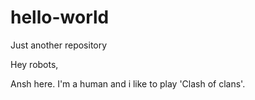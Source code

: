 # hello-world
Just another repository

Hey robots, 

Ansh here. I'm a human and i like to play 'Clash of clans'.
